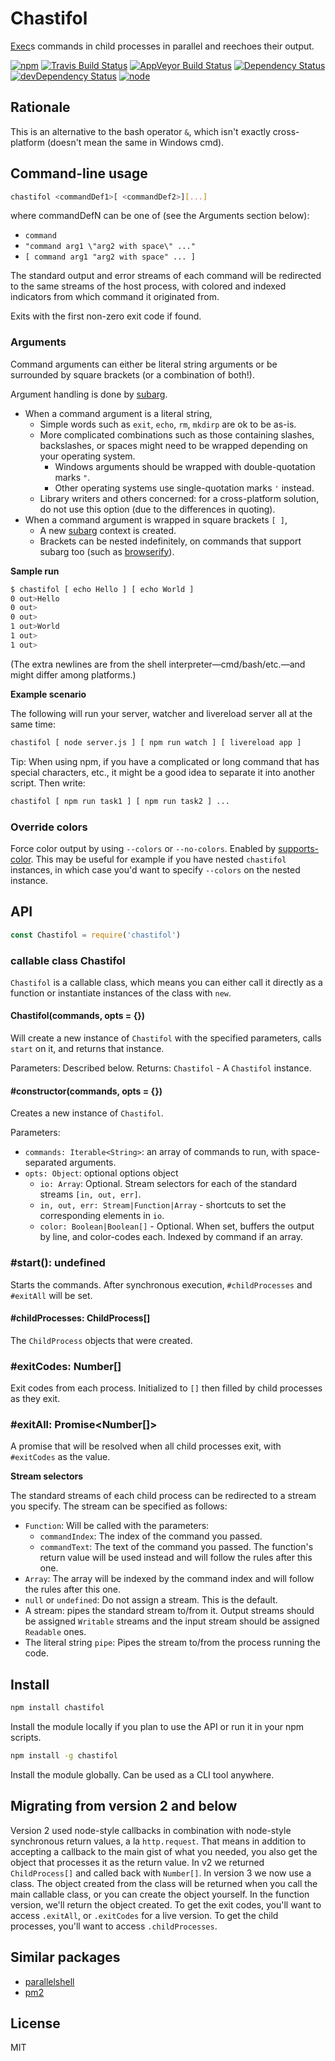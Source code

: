 # Chastifol

[Exec][child_process.exec]s commands in child processes in parallel and reechoes their output.

[![npm](https://img.shields.io/npm/v/chastifol.svg?style=flat-square)](https://www.npmjs.com/package/chastifol)
[![Travis Build Status](https://img.shields.io/travis/seangenabe/chastifol/master.svg?label=travis&style=flat-square)](https://travis-ci.org/seangenabe/chastifol)
[![AppVeyor Build Status](https://img.shields.io/appveyor/ci/seangenabe/chastifol/master.svg?label=appveyor&style=flat-square)](https://ci.appveyor.com/project/seangenabe/chastifol)
[![Dependency Status](https://img.shields.io/david/seangenabe/chastifol.svg?style=flat-square)](https://david-dm.org/seangenabe/chastifol)
[![devDependency Status](https://img.shields.io/david/dev/seangenabe/chastifol.svg?style=flat-square)](https://david-dm.org/seangenabe/chastifol#info=devDependencies)
[![node](https://img.shields.io/node/v/chastifol.svg?style=flat-square)](https://nodejs.org/en/download/)

## Rationale

This is an alternative to the bash operator `&`, which isn't exactly cross-platform (doesn't mean the same in Windows cmd).

## Command-line usage

```bash
chastifol <commandDef1>[ <commandDef2>][...]
```

where commandDefN can be one of (see the Arguments section below):

* `command`
* `"command arg1 \"arg2 with space\" ..."`
* `[ command arg1 "arg2 with space" ... ]`

The standard output and error streams of each command will be redirected to the same streams of the host process, with colored and indexed indicators from which command it originated from.

Exits with the first non-zero exit code if found.

### Arguments

Command arguments can either be literal string arguments or be surrounded by square brackets (or a combination of both!).

Argument handling is done by [subarg][subarg].

* When a command argument is a literal string,
  * Simple words such as `exit`, `echo`, `rm`, `mkdirp` are ok to be as-is.
  * More complicated combinations such as those containing slashes, backslashes, or spaces might need to be wrapped depending on your operating system.
    * Windows arguments should be wrapped with double-quotation marks `"`.
    * Other operating systems use single-quotation marks `'` instead.
  * Library writers and others concerned: for a cross-platform solution, do not use this option (due to the differences in quoting).
* When a command argument is wrapped in square brackets ` [ ] `,
  * A new [subarg][subarg] context is created.
  * Brackets can be nested indefinitely, on commands that support subarg too (such as [browserify][browserify]).

**Sample run**

```bash
$ chastifol [ echo Hello ] [ echo World ]
0 out>Hello
0 out>
0 out>
1 out>World
1 out>
1 out>
```

(The extra newlines are from the shell interpreter—cmd/bash/etc.—and might differ among platforms.)

**Example scenario**

The following will run your server, watcher and livereload server all at the same time:

```bash
chastifol [ node server.js ] [ npm run watch ] [ livereload app ]
```

Tip: When using npm, if you have a complicated or long command that has special characters, etc., it might be a good idea to separate it into another script. Then write:

```bash
chastifol [ npm run task1 ] [ npm run task2 ] ...
```

### Override colors

Force color output by using `--colors` or `--no-colors`. Enabled by [supports-color](https://github.com/chalk/supports-color). This may be useful for example if you have nested `chastifol` instances, in which case you'd want to specify `--colors` on the nested instance.

## API

```javascript
const Chastifol = require('chastifol')
```

### callable class Chastifol

`Chastifol` is a callable class, which means you can either call it directly as a function or instantiate instances of the class with `new`.

#### Chastifol(commands, opts = {})

Will create a new instance of `Chastifol` with the specified parameters, calls `start` on it, and returns that instance.

Parameters: Described below.
Returns: `Chastifol` - A `Chastifol` instance.

#### #constructor(commands, opts = {})

Creates a new instance of `Chastifol`.

Parameters:
* `commands: Iterable<String>`: an array of commands to run, with space-separated arguments.
* `opts: Object`: optional options object
  * `io: Array`: Optional. Stream selectors for each of the standard streams `[in, out, err]`.
  * `in, out, err: Stream|Function|Array` - shortcuts to set the corresponding elements in `io`.
  * `color: Boolean|Boolean[]` - Optional. When set, buffers the output by line, and color-codes each. Indexed by command if an array.

### #start(): undefined

Starts the commands. After synchronous execution, `#childProcesses` and `#exitAll` will be set.

#### #childProcesses: ChildProcess[]

The `ChildProcess` objects that were created.

### #exitCodes: Number[]

Exit codes from each process. Initialized to `[]` then filled by child processes as they exit.

### #exitAll: Promise<Number[]>

A promise that will be resolved when all child processes exit, with `#exitCodes` as the value.

**Stream selectors**

The standard streams of each child process can be redirected to a stream you specify. The stream can be specified as follows:

* `Function`: Will be called with the parameters:
  * `commandIndex`: The index of the command you passed.
  * `commandText`: The text of the command you passed.
  The function's return value will be used instead and will follow the rules after this one.
* `Array`: The array will be indexed by the command index and will follow the rules after this one.
* `null` or `undefined`: Do not assign a stream. This is the default.
* A stream: pipes the standard stream to/from it. Output streams should be assigned `Writable` streams and the input stream should be assigned `Readable` ones.
* The literal string `pipe`: Pipes the stream to/from the process running the code.

## Install

```bash
npm install chastifol
```

Install the module locally if you plan to use the API or run it in your npm scripts.

```bash
npm install -g chastifol
```

Install the module globally. Can be used as a CLI tool anywhere.

## Migrating from version 2 and below

Version 2 used node-style callbacks in combination with node-style synchronous return values, a la `http.request`. That means in addition to accepting a callback to the main gist of what you needed, you also get the object that processes it as the return value. In v2 we returned `ChildProcess[]` and called back with `Number[]`. In version 3 we now use a class. The object created from the class will be returned when you call the main callable class, or you can create the object yourself. In the function version, we'll return the object created. To get the exit codes, you'll want to access `.exitAll`, or `.exitCodes` for a live version. To get the child processes, you'll want to access `.childProcesses`.

## Similar packages

* [parallelshell](https://www.npmjs.com/package/parallelshell)
* [pm2](https://www.npmjs.com/package/pm2)

## License

MIT

[subarg]: https://www.npmjs.com/package/subarg
[browserify]: https://www.npmjs.com/package/browserify
[child_process]: https://nodejs.org/api/child_process.html
[child_process.exec]: https://nodejs.org/api/child_process.html#child_process_child_process_exec_command_options_callback
